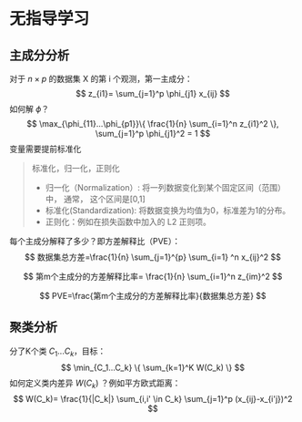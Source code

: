 # 无指导学习

## 主成分分析

对于 $n \times p$ 的数据集 X 的第 i 个观测，第一主成分：
$$
z_{i1}= \sum_{j=1}^p \phi_{j1} x_{ij}
$$
如何解 $\phi$？
$$
\max_{\phi_{11}...\phi_{p1}}\{
\frac{1}{n} \sum_{i=1}^n z_{i1}^2
\},
\sum_{j=1}^p \phi_{j1}^2 = 1
$$
变量需要提前标准化

> 标准化，归一化，正则化
>
> - 归一化（Normalization）: 将一列数据变化到某个固定区间（范围）中， 通常， 这个区间是[0,1]
> - 标准化(Standardization): 将数据变换为均值为0，标准差为1的分布。
> - 正则化：例如在损失函数中加入的 L2 正则项。

每个主成分解释了多少？即方差解释比（PVE）：
$$
数据集总方差=\frac{1}{n} \sum_{j=1}^{p} \sum_{i=1} ^n x_{ij}^2
$$

$$
第m个主成分的方差解释比率= \frac{1}{n} \sum_{i=1}^n z_{im}^2
$$

$$
PVE=\frac{第m个主成分的方差解释比率}{数据集总方差}
$$

## 聚类分析

分了K个类 $C_1...C_k$，目标：
$$
\min_{C_1...C_k} \{
\sum_{k=1}^K W(C_k)
\}
$$
如何定义类内差异 $W(C_k)$ ？例如平方欧式距离：
$$
W(C_k)= \frac{1}{|C_k|} \sum_{i,i' \in C_k} \sum_{j=1}^p (x_{ij}-x_{i'j})^2
$$
